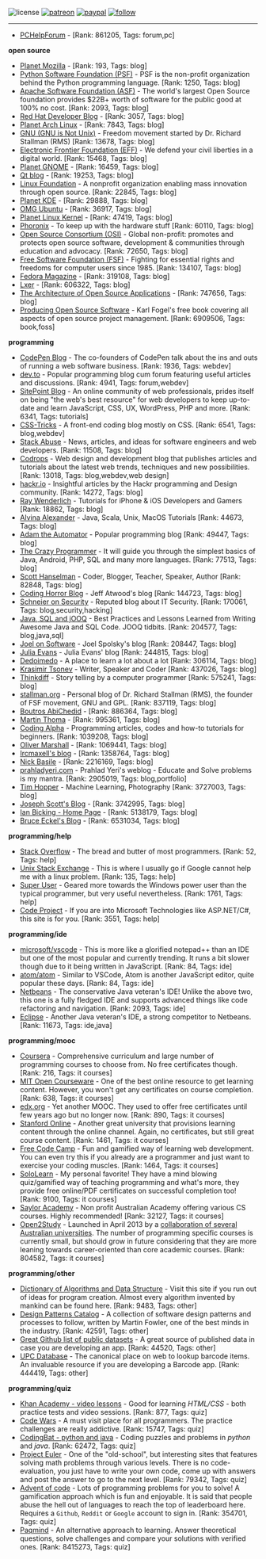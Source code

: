 ![license](https://img.shields.io/github/license/prahladyeri/siterank-stats.svg)
[![patreon](https://img.shields.io/badge/Patreon-brown.svg?logo=patreon)](https://www.patreon.com/prahladyeri)
[![paypal](https://img.shields.io/badge/PayPal-blue.svg?logo=paypal)](https://www.paypal.com/cgi-bin/webscr?cmd=_s-xclick&hosted_button_id=JM8FUXNFUK6EU)
[![follow](https://img.shields.io/twitter/follow/prahladyeri.svg?style=social)](https://twitter.com/prahladyeri)

---
- [PCHelpForum](https://pchelpforum.net) -  [Rank: 861205, Tags: forum,pc]

**open source**

- [Planet Mozilla](http://planet.mozilla.org/) -  [Rank: 193, Tags: blog]
- [Python Software Foundation (PSF)](https://www.python.org/psf/) - PSF is the non-profit organization behind the Python programming language. [Rank: 1250, Tags: blog]
- [Apache Software Foundation (ASF)](https://www.apache.org/) - The world's largest Open Source foundation provides $22B+ worth of software for the public good at 100% no cost. [Rank: 2093, Tags: blog]
- [Red Hat Developer Blog](https://developerblog.redhat.com/) -  [Rank: 3057, Tags: blog]
- [Planet Arch Linux](https://planet.archlinux.org/) -  [Rank: 7843, Tags: blog]
- [GNU (GNU is Not Unix)](https://www.gnu.org) - Freedom movement started by Dr. Richard Stallman (RMS) [Rank: 13678, Tags: blog]
- [Electronic Frontier Foundation (EFF)](https://www.eff.org/) - We defend your civil liberties in a digital world. [Rank: 15468, Tags: blog]
- [Planet GNOME](https://planet.gnome.org/) -  [Rank: 16459, Tags: blog]
- [Qt blog](http://blog.qt.io/) -  [Rank: 19253, Tags: blog]
- [Linux Foundation](https://www.linuxfoundation.org/) - A nonprofit organization enabling mass innovation through open source. [Rank: 22845, Tags: blog]
- [Planet KDE](https://planet.kde.org/) -  [Rank: 29888, Tags: blog]
- [OMG Ubuntu](https://www.omgubuntu.co.uk/) -  [Rank: 36917, Tags: blog]
- [Planet Linux Kernel](http://planet.kernel.org/) -  [Rank: 47419, Tags: blog]
- [Phoronix](https://www.phoronix.com/) - To keep up with the hardware stuff [Rank: 60110, Tags: blog]
- [Open Source Consortium (OSI)](https://opensource.org) - Global non-profit: promotes and protects open source software, development & communities through education and advocacy. [Rank: 72650, Tags: blog]
- [Free Software Foundation (FSF)](https://www.fsf.org/) - Fighting for essential rights and freedoms for computer users since 1985. [Rank: 134107, Tags: blog]
- [Fedora Magazine](https://fedoramagazine.org/) -  [Rank: 319108, Tags: blog]
- [Lxer](http://lxer.com/) -  [Rank: 606322, Tags: blog]
- [The Architecture of Open Source Applications](http://www.aosabook.org/en/index.html) -  [Rank: 747656, Tags: blog]
- [Producing Open Source Software](https://producingoss.com/) - Karl Fogel's free book covering all aspects of open source project management. [Rank: 6909506, Tags: book,foss]

**programming**

- [CodePen Blog](https://blog.codepen.io/) - The co-founders of CodePen talk about the ins and outs of running a web software business. [Rank: 1936, Tags: webdev]
- [dev.to](https://dev.to/) - Popular programming blog cum forum featuring useful articles and discussions. [Rank: 4941, Tags: forum,webdev]
- [SitePoint Blog](https://www.sitepoint.com/blog/) - An online community of web professionals, prides itself on being "the web's best resource" for web developers to keep up-to-date and learn JavaScript, CSS, UX, WordPress, PHP and more. [Rank: 6341, Tags: tutorials]
- [CSS-Tricks](https://css-tricks.com/) - A front-end coding blog mostly on CSS. [Rank: 6541, Tags: blog,webdev]
- [Stack Abuse](https://stackabuse.com/) - News, articles, and ideas for software engineers and web developers. [Rank: 11508, Tags: blog]
- [Codrops](https://tympanus.net/codrops/) - Web design and development blog that publishes articles and tutorials about the latest web trends, techniques and new possibilities. [Rank: 13018, Tags: blog,webdev,web design]
- [hackr.io](https://hackr.io/blog) - Insightful articles by the Hackr programming and Design community. [Rank: 14272, Tags: blog]
- [Ray Wenderlich](https://www.raywenderlich.com/) - Tutorials for iPhone & iOS Developers and Gamers [Rank: 18862, Tags: blog]
- [Alvina Alexander](https://alvinalexander.com/) - Java, Scala, Unix, MacOS Tutorials [Rank: 44673, Tags: blog]
- [Adam the Automator](https://adamtheautomator.com/) - Popular programming blog [Rank: 49447, Tags: blog]
- [The Crazy Programmer](https://www.thecrazyprogrammer.com/) - It will guide you through the simplest basics of Java, Android, PHP, SQL and many more languages. [Rank: 77513, Tags: blog]
- [Scott Hanselman](https://www.hanselman.com/) - Coder, Blogger, Teacher, Speaker, Author [Rank: 82848, Tags: blog]
- [Coding Horror Blog](https://blog.codinghorror.com/) - Jeff Atwood's blog [Rank: 144723, Tags: blog]
- [Schneier on Security](https://www.schneier.com/) - Reputed blog about IT Security. [Rank: 170061, Tags: blog,security,hacking]
- [Java, SQL and jOOQ](https://blog.jooq.org/) - Best Practices and Lessons Learned from Writing Awesome Java and SQL Code. JOOQ tidbits. [Rank: 204577, Tags: blog,java,sql]
- [Joel on Software](https://www.joelonsoftware.com/) - Joel Spolsky's blog [Rank: 208447, Tags: blog]
- [Julia Evans](https://jvns.ca/) - Julia Evans' blog [Rank: 244815, Tags: blog]
- [Dedoimedo](https://www.dedoimedo.com/) - A place to learn a lot about a lot [Rank: 306114, Tags: blog]
- [Krasimir Tsonev](https://krasimirtsonev.com/) - Writer, Speaker and Coder [Rank: 437026, Tags: blog]
- [Thinkdiff](https://thinkdiff.net/) - Story telling by a computer programmer [Rank: 575241, Tags: blog]
- [stallman.org](https://stallman.org) - Personal blog of Dr. Richard Stallman (RMS), the founder of FSF movement, GNU and GPL. [Rank: 837119, Tags: blog]
- [Boutros AbiChedid](https://bacsoftwareconsulting.com/blog/index.php/about/) -  [Rank: 886364, Tags: blog]
- [Martin Thoma](https://martin-thoma.com/) -  [Rank: 995361, Tags: blog]
- [Coding Alpha](https://www.codingalpha.com/) - Programming articles, codes and how-to tutorials for beginners. [Rank: 1039208, Tags: blog]
- [Oliver Marshall](https://olivermarshall.net/) -  [Rank: 1069441, Tags: blog]
- [Ircmaxell's blog](https://blog.ircmaxell.com/) -  [Rank: 1358764, Tags: blog]
- [Nick Basile](https://nick-basile.com/) -  [Rank: 2216169, Tags: blog]
- [prahladyeri.com](https://prahladyeri.com) - Prahlad Yeri's weblog - Educate and Solve problems is my mantra. [Rank: 2905019, Tags: blog,portfolio]
- [Tim Hopper](https://tdhopper.com/) - Machine Learning, Photography [Rank: 3727003, Tags: blog]
- [Joseph Scott's Blog](https://blog.josephscott.org/) -  [Rank: 3742995, Tags: blog]
- [Ian Bicking - Home Page](https://www.ianbicking.org/) -  [Rank: 5138179, Tags: blog]
- [Bruce Eckel's Blog](https://www.bruceeckel.com/) -  [Rank: 6531034, Tags: blog]

**programming/help**

- [Stack Overflow](https://stackoverflow.com) - The bread and butter of most programmers. [Rank: 52, Tags: help]
- [Unix Stack Exchange](https://unix.stackexchange.com) - This is where I usually go if Google cannot help me with a linux problem. [Rank: 135, Tags: help]
- [Super User](https://superuser.com) - Geared more towards the Windows power user than the typical programmer, but very useful nevertheless. [Rank: 1761, Tags: help]
- [Code Project](https://www.codeproject.com) - If you are into Microsoft Technologies like ASP.NET/C#, this site is for you. [Rank: 3551, Tags: help]

**programming/ide**

- [microsoft/vscode](https://github.com/microsoft/vscode) - This is more like a glorified notepad++ than an IDE but one of the most popular and currently trending. It runs a bit slower though due to it being written in JavaScript. [Rank: 84, Tags: ide]
- [atom/atom](https://github.com/atom/atom) - Similar to VSCode, Atom is another JavaScript editor, quite popular these days. [Rank: 84, Tags: ide]
- [Netbeans](https://netbeans.apache.org/) - The conservative Java veteran's IDE! Unlike the above two, this one is a fully fledged IDE and supports advanced things like code refactoring and navigation. [Rank: 2093, Tags: ide]
- [Eclipse](https://eclipse.org) - Another Java veteran's IDE, a strong competitor to Netbeans. [Rank: 11673, Tags: ide,java]

**programming/mooc**

- [Coursera](https://www.coursera.org/) - Comprehensive curriculum and large number of programming courses to choose from. No free certificates though. [Rank: 216, Tags: it courses]
- [MIT Open Courseware](https://ocw.mit.edu) - One of the best online resource to get learning content. However, you won't get any certificates on course completion. [Rank: 638, Tags: it courses]
- [edx.org](https://courses.edx.org/) - Yet another MOOC. They used to offer free certificates until few years ago but no longer now. [Rank: 890, Tags: it courses]
- [Stanford Online](http://online.stanford.edu/) - Another great university that provisions learning content through the online channel. Again, no certificates, but still great course content. [Rank: 1461, Tags: it courses]
- [Free Code Camp](https://www.freecodecamp.org/) - Fun and gamified way of learning web development. You can even try this if you already are a programmer and just want to exercise your coding muscles. [Rank: 1464, Tags: it courses]
- [SoloLearn](https://www.sololearn.com) - My personal favorite! They have a mind blowing quiz/gamified way of teaching programming and what's more, they provide free online/PDF certificates on successful completion too! [Rank: 9100, Tags: it courses]
- [Saylor Academy](https://learn.saylor.org) - Non profit Australian Academy offering various CS courses. Highly recommended! [Rank: 32127, Tags: it courses]
- [Open2Study](https://www.open2study.com) - Launched in April 2013 by a [collaboration of several Australian universities](http://www.thegoodmooc.com/2013/06/a-review-of-open2study.html). The number of programming specific courses is currently small, but should grow in future considering that they are more leaning towards career-oriented than core academic courses. [Rank: 804582, Tags: it courses]

**programming/other**

- [Dictionary of Algorithms and Data Structure](http://xlinux.nist.gov/dads/) - Visit this site if you run out of ideas for program creation. Almost every algorithm invented by mankind can be found here. [Rank: 9483, Tags: other]
- [Design Patterns Catalog](http://martinfowler.com/eaaCatalog/) - A collection of software design patterns and processes to follow, written by Martin Fowler, one of the best minds in the industry. [Rank: 42591, Tags: other]
- [Great Github list of public datasets](http://www.datasciencecentral.com/profiles/blogs/great-github-list-of-public-data-sets) - A great source of published data in case you are developing an app. [Rank: 44520, Tags: other]
- [UPC Database](https://www.upcdatabase.com/itemform.asp) - The canonical place on web to lookup barcode items. An invaluable resource if you are developing a Barcode app. [Rank: 444419, Tags: other]

**programming/quiz**

- [Khan Academy - video lessons](https://www.khanacademy.org/) - Good for learning *HTML/CSS* - both practice tests and video sessions. [Rank: 877, Tags: quiz]
- [Code Wars](https://www.codewars.com/) - A must visit place for all programmers. The practice challenges are really addictive. [Rank: 15747, Tags: quiz]
- [CodingBat - python and java](https://codingbat.com/) - Coding puzzles and problems in *python* and *java*. [Rank: 62472, Tags: quiz]
- [Project Euler](https://projecteuler.net/) - One of the "old-school", but interesting sites that features solving math problems through various levels. There is no code-evaluation, you just have to write your own code, come up with answers and post the answer to go to the next level. [Rank: 79342, Tags: quiz]
- [Advent of code](https://adventofcode.com/) - Lots of programming problems for you to solve! A gamification approach which is fun and enjoyable. It is said that people abuse the hell out of languages to reach the top of leaderboard here. Requires a `Github`, `Reddit` or `Google` account to sign in. [Rank: 354701, Tags: quiz]
- [Paqmind](https://paqmind.com/) - An alternative approach to learning. Answer theoretical questions, solve challenges and compare your solutions with verified ones. [Rank: 8415273, Tags: quiz]

